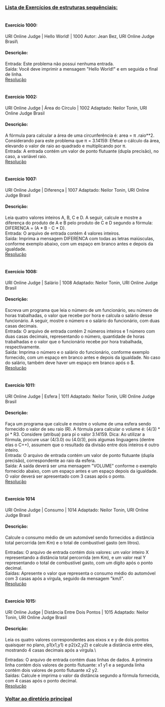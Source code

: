 ### [Lista de Exercícios de estruturas sequênciais:](estrut_Sequen/)
#
#### Exercício 1000:
URI Online Judge | Hello World! | 1000
Autor: Jean Bez, URI Online Judge Brasil\

#### Descrição:
Entrada: Este problema não possui nenhuma entrada.\
Saída: Você deve imprimir a mensagem "Hello World!" e em seguida o final de linha.\
[Resolução](estrut_Sequen/1000-hello_world.py)
#
#### Exercício 1002:
URI Online Judge | Área do Círculo | 1002
Adaptado: Neilor Tonin, URI Online Judge Brasil

#### Descrição:
A fórmula para calcular a área de uma circunferência é: area = π .raio**2. Considerando para este problema que π = 3.14159: Efetue o cálculo da área, elevando o valor de raio ao quadrado e multiplicando por π.\
Entrada: A entrada contém um valor de ponto flutuante (dupla precisão), no caso, a variável raio.\
[Resolução](/estrut_Sequen/1002-area_circulo.py)
#
#### Exercício 1007:
URI Online Judge | Diferença | 1007
Adaptado: Neilor Tonin, URI Online Judge Brasil

#### Descrição:
Leia quatro valores inteiros A, B, C e D. A seguir, calcule e mostre a diferença do produto de A e B pelo produto de C e D segundo a fórmula: DIFERENCA = (A * B - C * D).\
Entrada: O arquivo de entrada contém 4 valores inteiros.\
Saída: Imprima a mensagem DIFERENCA com todas as letras maiúsculas, conforme exemplo abaixo, com um espaço em branco antes e depois da igualdade.\
[Resolução](estrut_Sequen/1007-diferenca.py)
#
#### Exercício 1008:
URI Online Judge | Salário | 1008
Adaptado: Neilor Tonin, URI Online Judge Brasil

#### Descrição:
Escreva um programa que leia o número de um funcionário, seu número de horas trabalhadas, o valor que recebe por hora e calcula o salário desse funcionário. A seguir, mostre o número e o salário do funcionário, com duas casas decimais.\
Entrada: O arquivo de entrada contém 2 números inteiros e 1 número com duas casas decimais, representando o número, quantidade de horas trabalhadas e o valor que o funcionário recebe por hora trabalhada, respectivamente.\
Saída: Imprima o número e o salário do funcionário, conforme exemplo fornecido, com um espaço em branco antes e depois da igualdade. No caso do salário, também deve haver um espaço em branco após o $.\
[Resolução](estrut_Sequen/1008-salario.py)
#
#### Exercício 1011:
URI Online Judge | Esfera | 1011
Adaptado: Neilor Tonin, URI Online Judge Brasil

#### Descrição:
Faça um programa que calcule e mostre o volume de uma esfera sendo fornecido o valor de seu raio (R). A fórmula para calcular o volume é: (4/3) * pi * R3. Considere (atribua) para pi o valor 3.14159. Dica: Ao utilizar a fórmula, procure usar (4/3.0) ou (4.0/3), pois algumas linguagens (dentre elas o C++), assumem que o resultado da divisão entre dois inteiros é outro inteiro.\
Entrada: O arquivo de entrada contém um valor de ponto flutuante (dupla precisão), correspondente ao raio da esfera.\
Saída: A saída deverá ser uma mensagem "VOLUME" conforme o exemplo fornecido abaixo, com um espaço antes e um espaço depois da igualdade. O valor deverá ser apresentado com 3 casas após o ponto.\
[Resolução](estrut_Sequen/1011-esfera.py)
#
#### Exercício 1014
URI Online Judge | Consumo | 1014
Adaptado: Neilor Tonin, URI Online Judge Brasil

#### Descrição:
Calcule o consumo médio de um automóvel sendo fornecidos a distância total percorrida (em Km) e o total de combustível gasto (em litros).

Entradas: O arquivo de entrada contém dois valores: um valor inteiro X representando a distância total percorrida (em Km), e um valor real Y representando o total de combustível gasto, com um dígito após o ponto decimal.\
Saídas: Apresente o valor que representa o consumo médio do automóvel com 3 casas após a vírgula, seguido da mensagem "km/l".\
[Resolução](estrut_Sequen/1014-consumo.py)
#
#### Exercício 1015:
URI Online Judge | Distância Entre Dois Pontos | 1015
Adaptado: Neilor Tonin, URI Online Judge Brasil

#### Descrição:
Leia os quatro valores correspondentes aos eixos x e y de dois pontos quaisquer no plano, p1(x1,y1) e p2(x2,y2) e calcule a distância entre eles, mostrando 4 casas decimais após a vírgula.\

Entradas: O arquivo de entrada contém duas linhas de dados. A primeira linha contém dois valores de ponto flutuante: x1 y1 e a segunda linha contém dois valores de ponto flutuante x2 y2.\
Saídas: Calcule e imprima o valor da distância segundo a fórmula fornecida, com 4 casas após o ponto decimal.\
[Resolução](estrut_Sequen/1015-distancia_pontos.py)
### [Voltar ao diretório principal](IMMC/)